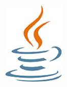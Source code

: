 <!DOCTYPE html>
<html>
<head>
</head>
<body>
	<img src="https://raw.githubusercontent.com/jjosefloresa/Tools/master/logo-java.png">
</body>
</html>
